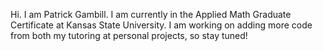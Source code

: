 Hi. I am Patrick Gambill. I am currently in the Applied Math Graduate Certificate at Kansas State University. I am working on adding more code from both my tutoring
at personal projects, so stay tuned!
